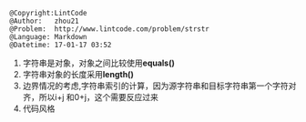 ```
@Copyright:LintCode
@Author:   zhou21
@Problem:  http://www.lintcode.com/problem/strstr
@Language: Markdown
@Datetime: 17-01-17 03:52
```

1. 字符串是对象，对象之间比较使用**equals()**
2. 字符串对象的长度采用**length()**
3. 边界情况的考虑,字符串索引的计算，因为源字符串和目标字符串第一个字符对齐，所以i+j 和0+j，这个需要反应过来
4. 代码风格